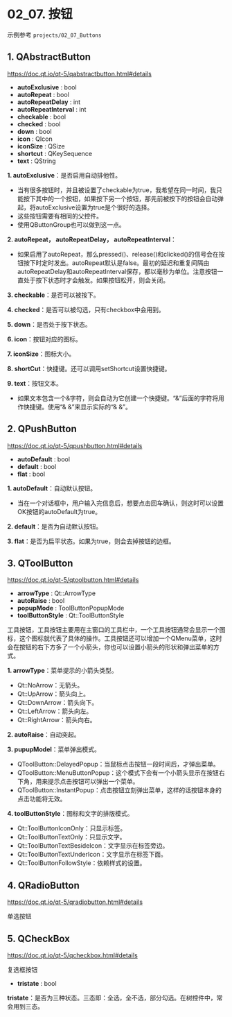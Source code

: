 # 02_07. 按钮

示例参考 `projects/02_07_Buttons` 

## 1. QAbstractButton

https://doc.qt.io/qt-5/qabstractbutton.html#details

- **autoExclusive** : bool
- **autoRepeat** : bool
- **autoRepeatDelay** : int
- **autoRepeatInterval** : int
- **checkable** : bool
- **checked** : bool
- **down** : bool
- **icon** : QIcon
- **iconSize** : QSize
- **shortcut** : QKeySequence
- **text** : QString

**1. autoExclusive**：是否启用自动排他性。

- 当有很多按钮时，并且被设置了checkable为true，我希望在同一时间，我只能按下其中的一个按钮，如果按下另一个按钮，那先前被按下的按钮会自动弹起，将autoExclusive设置为true是个很好的选择。
- 这些按钮需要有相同的父控件。
- 使用QButtonGroup也可以做到这一点。

**2. autoRepeat， autoRepeatDelay， autoRepeatInterval**：

- 如果启用了autoRepeat，那么pressed()、release()和clicked()的信号会在按钮按下时定时发出。autoRepeat默认是false。最初的延迟和重复间隔由autoRepeatDelay和autoRepeatInterval保存，都以毫秒为单位。注意按钮一直处于按下状态时才会触发。如果按钮松开，则会关闭。

**3. checkable**：是否可以被按下。

**4. checked**：是否可以被勾选，只有checkbox中会用到。

**5. down**：是否处于按下状态。

**6. icon**：按钮对应的图标。

**7. iconSize**：图标大小。

**8. shortCut**：快捷键。还可以调用setShortcut设置快捷键。

**9. text**：按钮文本。

- 如果文本包含一个&字符，则会自动为它创建一个快捷键。“&”后面的字符将用作快捷键。使用“& &”来显示实际的“& &”。

## 2. QPushButton

https://doc.qt.io/qt-5/qpushbutton.html#details

- **autoDefault** : bool
- **default** : bool
- **flat** : bool

**1. autoDefault**：自动默认按钮。

- 当在一个对话框中，用户输入完信息后，想要点击回车确认，则这时可以设置OK按钮的autoDefault为true。

**2. default**：是否为自动默认按钮。

**3. flat**：是否为扁平状态。如果为true，则会去掉按钮的边框。

## 3. QToolButton

https://doc.qt.io/qt-5/qtoolbutton.html#details

- **arrowType** : Qt::ArrowType
- **autoRaise** : bool
- **popupMode** : ToolButtonPopupMode
- **toolButtonStyle** : Qt::ToolButtonStyle

工具按钮，工具按钮主要用在主窗口的工具栏中，一个工具按钮通常会显示一个图标，这个图标就代表了具体的操作。工具按钮还可以增加一个QMenu菜单，这时会在按钮的右下方多了一个小箭头，你也可以设置小箭头的形状和弹出菜单的方式。

**1. arrowType**：菜单提示的小箭头类型。

- Qt::NoArrow：无箭头。
- Qt::UpArrow：箭头向上。
- Qt::DownArrow：箭头向下。
- Qt::LeftArrow：箭头向左。
- Qt::RightArrow：箭头向右。

**2. autoRaise**：自动突起。

**3. pupupModel**：菜单弹出模式。

- QToolButton::DelayedPopup：当鼠标点击按钮一段时间后，才弹出菜单。
- QToolButton::MenuButtonPopup：这个模式下会有一个小箭头显示在按钮右下角，用来提示点击按钮可以弹出一个菜单。
- QToolButton::InstantPopup：点击按钮立刻弹出菜单，这样的话按钮本身的点击功能将无效。

**4. toolButtonStyle**：图标和文字的排版模式。

- Qt::ToolButtonIconOnly：只显示标签。
- Qt::ToolButtonTextOnly：只显示文字。
- Qt::ToolButtonTextBesideIcon：文字显示在标签旁边。
- Qt::ToolButtonTextUnderIcon：文字显示在标签下面。
- Qt::ToolButtonFollowStyle：依赖样式的设置。

## 4. QRadioButton

https://doc.qt.io/qt-5/qradiobutton.html#details

单选按钮

## 5. QCheckBox

https://doc.qt.io/qt-5/qcheckbox.html#details

复选框按钮

- **tristate** : bool

**tristate**：是否为三种状态。三态即：全选，全不选，部分勾选。在树控件中，常会用到三态。

